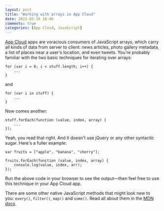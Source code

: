 ```yaml
---
layout: post
title: "Working with arrays in App Cloud"
date: 2012-02-16 16:46
comments: true
categories: [App Cloud, JavaScript]
---
```


[App Cloud][1] apps are voracious consumers of JavaScript arrays, which carry
all kinds of data from server to client: news articles, photo gallery
metadata, a list of places near a user's location, and even tweets. You're
probably familiar with the two basic techniques for iterating over arrays:

    for (var i = 0; i < stuff.length; i++) {
        ...
    }

and

    for (var i in stuff) {
        ...
    }

Now comes another:

    stuff.forEach(function (value, index, array) {
        ...
    });

Yeah, you read that right. And it doesn't use jQuery or any other syntactic
sugar. Here's a fuller example:

    var fruits = ["apple", "banana", "cherry"];

    fruits.forEach(function (value, index, array) {
        console.log(value, index, arr);
    });

Run the above code in your browser to see the output—then feel free to use
this technique in your App Cloud app.

There are some other native JavaScript methods that might look new to you:
`every()`, `filter()`, `map()` and `some()`. Read all about them in the 
[MDN docs][2].

[1]: http://appcloud.brightcove.com
[2]: https://developer.mozilla.org/en/New_in_JavaScript_1.6
